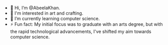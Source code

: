 - 👋 Hi, I’m @AbeelaKhan.
- 👀 I'm interested in art and crafting.
- 🌱 I’m currently learning computer science.
- ⚡ Fun fact: My initial focus was to graduate with an arts degree, but with the rapid technological advancements, I've shifted my aim towards computer science.
  

<!---
AbeelaKhan/AbeelaKhan is a ✨ special ✨ repository because its `README.md` (this file) appears on your GitHub profile.
You can click the Preview link to take a look at your changes.
--->
